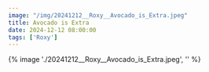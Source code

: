 ```yaml
---
image: "/img/20241212__Roxy__Avocado_is_Extra.jpeg"
title: Avocado is Extra 
date: 2024-12-12 08:00:00
tags: ['Roxy']
---
```

{% image './20241212__Roxy__Avocado_is_Extra.jpeg', '' %}